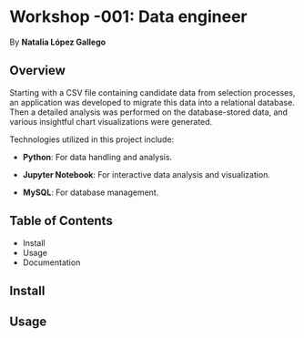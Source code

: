 # Workshop -001: Data engineer
By **Natalia López Gallego**


## Overview

Starting with a CSV file containing candidate data from selection processes, an application was developed to migrate this data into a relational database. Then a detailed analysis was performed on the database-stored data, and various insightful chart visualizations were generated.

Technologies utilized in this project include:

-   **Python**: For data handling and analysis.
    
-   **Jupyter Notebook**: For interactive data analysis and visualization.
    
-   **MySQL**: For database management.

## Table of Contents

 - Install
 - Usage
 - Documentation

## Install


## Usage
